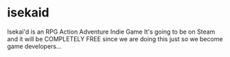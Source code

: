 # isekaid
Isekai'd is an RPG Action Adventure Indie Game
It's going to be on Steam and it will be COMPLETELY FREE since we are doing this just so we become game developers...
